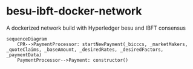 # besu-ibft-docker-network
A dockerized network build with Hyperledger besu and IBFT consensus
```mermaid
sequenceDiagram
    CPR-->PaymentProcessor: startNewPayment(_bicccs, _marketMakers, _quoteClaims, _baseAmount, _desiredRates, _desiredFactors, _paymentData)
    PaymentProcessor-->Payment: constructor()
```
